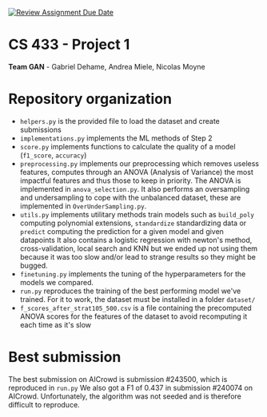 [![Review Assignment Due Date](https://classroom.github.com/assets/deadline-readme-button-24ddc0f5d75046c5622901739e7c5dd533143b0c8e959d652212380cedb1ea36.svg)](https://classroom.github.com/a/U9FTc9i_)

# CS 433 - Project 1

**Team GAN** - Gabriel Dehame, Andrea Miele, Nicolas Moyne

# Repository organization
-  `helpers.py` is the provided file to load the dataset and create submissions
- `implementations.py` implements the ML methods of Step 2
- `score.py` implements functions to calculate the quality of a model (`f1_score`, `accuracy`)
- `preprocessing.py` implements our preprocessing which removes useless features, computes through an ANOVA (Analysis of Variance)
the most impactful features and thus those to keep in priority. The ANOVA is implemented in `anova_selection.py`. It also performs an oversampling and undersampling to cope with the
unbalanced dataset, these are implemented in `OverUnderSampling.py`.
- `utils.py` implements utilitary methods train models such as `build_poly` computing polynomial extensions, `standardize` standardizing data or `predict` computing the prediction for a given model and given datapoints
It also contains a logistic regression with newton's method, cross-validation, local search and KNN but we ended up not using them because it was too slow and/or lead to strange results so they might be bugged.
- `finetuning.py` implements the tuning of the hyperparameters for the models we compared.
- `run.py` reproduces the training of the best performing model we've trained. For it to work, the dataset must be installed in a folder `dataset/`
- `f_scores_after_strat105_500.csv` is a file containing the precomputed ANOVA scores for the features of the dataset to avoid recomputing it each time as it's slow

# Best submission
The best submission on AICrowd is submission #243500, which is reproduced in `run.py`
We also got a F1 of 0.437 in submission #240074 on AICrowd. Unfortunately, the algorithm was not seeded and is therefore difficult to reproduce.
